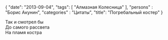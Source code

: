 {
   "date": "2013-09-04",
   "tags": [
      "Алмазная Колесница"
   ],
   "persons" : "Борис Акунин",
   "categories" : "Цитаты",
   "title": "Погребальный костер"
}

Так и смотрел бы  
До самого рассвета  
На пламя костра

